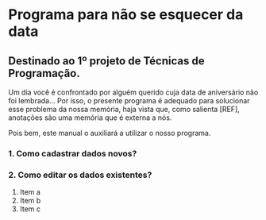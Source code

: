 # Programa para não se esquecer da data

## Destinado ao 1º projeto de Técnicas de Programação.

Um dia você é confrontado por alguém querido cuja data de aniversário não foi lembrada... 
Por isso, o presente programa é adequado para solucionar esse problema da nossa memória, haja vista que, como salienta [REF], anotações são uma memória que é externa a nós.
  
  Pois bem, este manual o auxiliará a utilizar o nosso programa. 
### 1. Como cadastrar dados novos?
### 2. Como editar os dados existentes?
1. Item a 
2. Item b 
3. Item c
  
  
